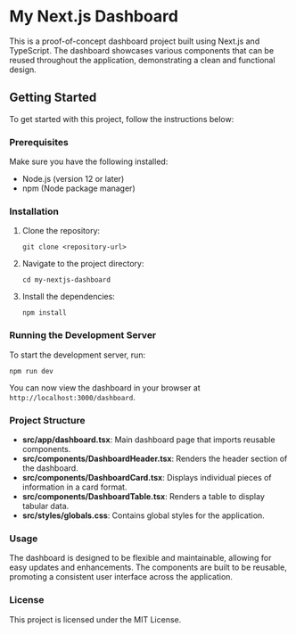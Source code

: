 # My Next.js Dashboard

This is a proof-of-concept dashboard project built using Next.js and TypeScript. The dashboard showcases various components that can be reused throughout the application, demonstrating a clean and functional design.

## Getting Started

To get started with this project, follow the instructions below:

### Prerequisites

Make sure you have the following installed:

- Node.js (version 12 or later)
- npm (Node package manager)

### Installation

1. Clone the repository:

   ```
   git clone <repository-url>
   ```

2. Navigate to the project directory:

   ```
   cd my-nextjs-dashboard
   ```

3. Install the dependencies:

   ```
   npm install
   ```

### Running the Development Server

To start the development server, run:

```
npm run dev
```

You can now view the dashboard in your browser at `http://localhost:3000/dashboard`.

### Project Structure

- **src/app/dashboard.tsx**: Main dashboard page that imports reusable components.
- **src/components/DashboardHeader.tsx**: Renders the header section of the dashboard.
- **src/components/DashboardCard.tsx**: Displays individual pieces of information in a card format.
- **src/components/DashboardTable.tsx**: Renders a table to display tabular data.
- **src/styles/globals.css**: Contains global styles for the application.

### Usage

The dashboard is designed to be flexible and maintainable, allowing for easy updates and enhancements. The components are built to be reusable, promoting a consistent user interface across the application.

### License

This project is licensed under the MIT License.